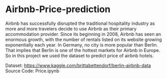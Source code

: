 # Airbnb-Price-prediction

Airbnb has successfully disrupted the traditional hospitality industry as more and more travelers decide to use Airbnb as their primary accommodation provider. Since its beginning in 2008, Airbnb has seen an enormous growth, with the number of rentals listed on its website growing exponentially each year. In Germany, no city is more popular than Berlin. That implies that Berlin is one of the hottest markets for Airbnb in Europe. So in this project we used the dataset to predict price of airbnb hotels.

Dataset: https://www.kaggle.com/brittabettendorf/berlin-airbnb-data
Source Code: Price.ipynb
